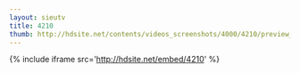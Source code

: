 ```yaml
---
layout: sieutv
title: 4210
thumb: http://hdsite.net/contents/videos_screenshots/4000/4210/preview_360p.mp4.jpg
---
```

{% include iframe src='http://hdsite.net/embed/4210' %}
 
